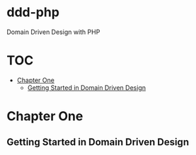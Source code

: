 # ddd-php
Domain Driven Design with PHP

# TOC

* [Chapter One](#chapter-one)
    * [Getting Started in Domain Driven Design](#getting-started-in-domain-driven-design)


# Chapter One

## Getting Started in Domain Driven Design
